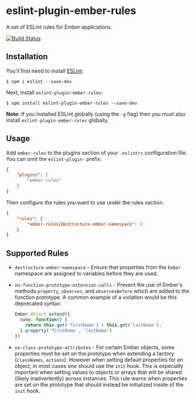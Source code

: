# eslint-plugin-ember-rules

A set of ESLint rules for Ember applications.

[![Build Status](https://travis-ci.org/201-created/eslint-plugin-ember-rules.svg?branch=master)](https://travis-ci.org/201-created/eslint-plugin-ember-rules)

## Installation

You'll first need to install [ESLint](http://eslint.org):

```
$ npm i eslint --save-dev
```

Next, install `eslint-plugin-ember-rules`:

```
$ npm install eslint-plugin-ember-rules --save-dev
```

**Note:** If you installed ESLint globally (using the `-g` flag) then you must also install `eslint-plugin-ember-rules` globally.

## Usage

Add `ember-rules` to the plugins section of your `.eslintrc` configuration file. You can omit the `eslint-plugin-` prefix:

```json
{
    "plugins": [
        "ember-rules"
    ]
}
```

Then configure the rules you want to use under the rules section.

```json
{
    "rules": {
        "ember-rules/destructure-ember-namespace": 2
    }
}
```

## Supported Rules

* `destructure-ember-namespace` - Ensure that properties from the `Ember` namespace
  are assigned to variables before they are used.

* `no-function-prototype-extension-calls` - Prevent the use of Ember's methods
  `property`, `observes`, and `observesBefore` which are added to the function
  prototype. A common example of a violation would be this deprecated syntax:

  ```javascript
  Ember.Object.extend({
    name: function() {
      return this.get('firstName') + this.get('lastName');
    }.property('firstName', 'lastName')
  })
  ```

* `no-class-prototype-attributes` - For certain Ember objects, some properties
  must be set on the prototype when extending a factory (`classNames`,
  `actions`). However when setting default properties for an object, in most
  cases one should use the `init` hook. This is especially important when
  setting values to objects or arrays that will be shared (likely inadvertently)
  across instances.  This rule warns when properties are set on the prototype
  that should instead be initialized inside of the `init` hook.
